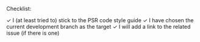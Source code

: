 Checklist:

✓ I (at least tried to) stick to the PSR code style guide
✓ I have chosen the current development branch as the target
✓ I will add a link to the related issue (if there is one)

